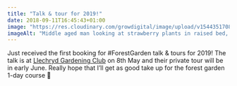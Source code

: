 ```yaml
---
title: "Talk & tour for 2019!"
date: 2018-09-11T16:45:43+01:00
image: "https://res.cloudinary.com/growdigital/image/upload/v1544351708/tour-44568752342.jpg"
imageAlt: "Middle aged man looking at strawberry plants in raised bed, backing on foxgloves"
---
```


Just received the first booking for #ForestGarden talk & tours for 2019! The talk is at [Llechryd Gardening Club](https://www.facebook.com/LlechrydDGC/) on 8th May and their private tour will be in early June. Really hope that I’ll get as good take up for the forest garden 1-day course 🙂
